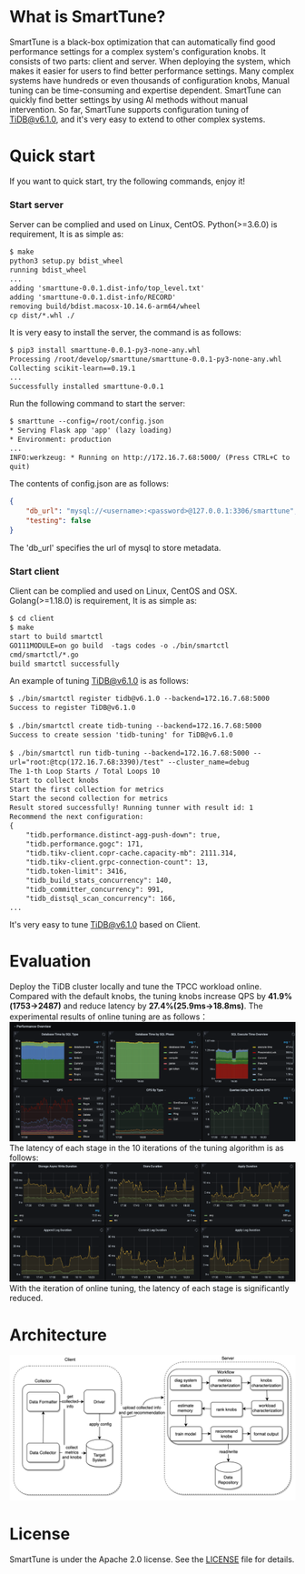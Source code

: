 # What is SmartTune?
SmartTune is a black-box optimization that can automatically find good performance settings for a complex system's configuration knobs. 
It consists of two parts: client and server. When deploying the system, which makes it easier for users to find better performance settings.
Many complex systems have hundreds or even thousands of configuration knobs, Manual tuning can be time-consuming and expertise dependent.
SmartTune can quickly find better settings by using AI methods without manual intervention. So far, SmartTune supports configuration tuning of
TiDB@v6.1.0, and it's very easy to extend to other complex systems.

# Quick start
If you want to quick start, try the following commands, enjoy it!
### Start server
Server can be complied and used on Linux, CentOS. Python(>=3.6.0) is requirement, It is as simple as:
```shell
$ make
python3 setup.py bdist_wheel
running bdist_wheel
...
adding 'smarttune-0.0.1.dist-info/top_level.txt'
adding 'smarttune-0.0.1.dist-info/RECORD'
removing build/bdist.macosx-10.14.6-arm64/wheel
cp dist/*.whl ./
```
It is very easy to install the server, the command is as follows:
```shell
$ pip3 install smarttune-0.0.1-py3-none-any.whl
Processing /root/develop/smarttune/smarttune-0.0.1-py3-none-any.whl
Collecting scikit-learn==0.19.1
...
Successfully installed smarttune-0.0.1
```
Run the following command to start the server:
```shell
$ smarttune --config=/root/config.json
* Serving Flask app 'app' (lazy loading)
* Environment: production
...
INFO:werkzeug: * Running on http://172.16.7.68:5000/ (Press CTRL+C to quit)
```
The contents of config.json are as follows:
```json
{
    "db_url": "mysql://<username>:<password>@127.0.0.1:3306/smarttune",
    "testing": false
}
```
The 'db_url' specifies the url of mysql to store metadata.

### Start client
Client can be complied and used on Linux, CentOS and OSX. Golang(>=1.18.0) is requirement, It is as simple as:
```shell
$ cd client
$ make
start to build smartctl
GO111MODULE=on go build  -tags codes -o ./bin/smartctl cmd/smartctl/*.go
build smartctl successfully
```
An example of tuning TiDB@v6.1.0 is as follows:
```shell
$ ./bin/smartctl register tidb@v6.1.0 --backend=172.16.7.68:5000
Success to register TiDB@v6.1.0

$ ./bin/smartctl create tidb-tuning --backend=172.16.7.68:5000
Success to create session 'tidb-tuning' for TiDB@v6.1.0

$ ./bin/smartctl run tidb-tuning --backend=172.16.7.68:5000 --url="root:@tcp(172.16.7.68:3390)/test" --cluster_name=debug
The 1-th Loop Starts / Total Loops 10
Start to collect knobs
Start the first collection for metrics
Start the second collection for metrics
Result stored successfully! Running tunner with result id: 1
Recommend the next configuration:
{
    "tidb.performance.distinct-agg-push-down": true,
    "tidb.performance.gogc": 171,
    "tidb.tikv-client.copr-cache.capacity-mb": 2111.314,
    "tidb.tikv-client.grpc-connection-count": 13,
    "tidb.token-limit": 3416,
    "tidb_build_stats_concurrency": 140,
    "tidb_committer_concurrency": 991,
    "tidb_distsql_scan_concurrency": 166,
...
```
It's very easy to tune TiDB@v6.1.0 based on Client.
# Evaluation
Deploy the TiDB cluster locally and tune the TPCC workload online. Compared with the default knobs, the tuning knobs increase
QPS by **41.9%(1753->2487)** and reduce latency by **27.4%(25.9ms->18.8ms)**. The experimental results of online tuning are as follows：
![tuning](./docs/tuning.png)
The latency of each stage in the 10 iterations of the tuning algorithm is as follows:
![latency](./docs/latency.png)
With the iteration of online tuning, the latency of each stage is significantly reduced.

# Architecture
![architecture](./docs/architecture.png)

# License
SmartTune is under the Apache 2.0 license. See the [LICENSE](./LICENSE) file for details.